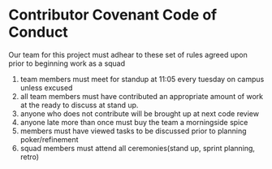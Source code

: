 # Contributor Covenant Code of Conduct

Our team for this project must adhear to these set of rules agreed upon prior to beginning work as a squad 
1. team members must meet for standup at 11:05 every tuesday on campus unless excused 
2. all team members must have contributed an appropriate amount of work at the ready to discuss at stand up.
3. anyone who does not contribute will be brought up at next code review 
4. anyone late more than once must buy the team a morningside spice 
5. members must have viewed tasks to be discussed prior to planning poker/refinement
6. squad members must attend all ceremonies(stand up, sprint planning, retro)

